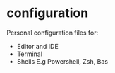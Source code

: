 # configuration

Personal configuration files for:

- Editor and IDE
- Terminal
- Shells E.g Powershell, Zsh, Bas

